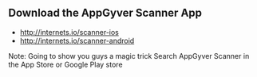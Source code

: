 <!-- .slide: data-background="assets/images/bg-assets/slide-2.jpg" data-background-size="cover" -->
##  Download the AppGyver Scanner App

- http://internets.io/scanner-ios
- http://internets.io/scanner-android

Note:
Going to show you guys a magic trick
Search AppGyver Scanner in the App Store or Google Play store
